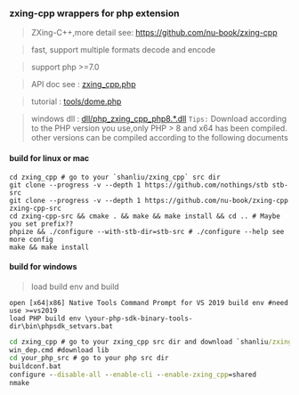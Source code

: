 ### zxing-cpp wrappers for php extension

> ZXing-C++,more detail see: https://github.com/nu-book/zxing-cpp

> fast, support multiple formats decode and encode

> support php >=7.0 

> API doc see : [zxing_cpp.php](./zxing_cpp.php)

> tutorial : [tools/dome.php](./tools/dome.php)

> windows dll : [dll/php_zxing_cpp_php8.*.dll](./dll)  `Tips:` Download according to the PHP version you use,only PHP > 8 and x64 has been compiled. other versions can be compiled according to the following documents 

#### build for linux or mac

```shell
cd zxing_cpp # go to your `shanliu/zxing_cpp` src dir
git clone --progress -v --depth 1 https://github.com/nothings/stb stb-src
git clone --progress -v --depth 1 https://github.com/nu-book/zxing-cpp zxing-cpp-src
cd zxing-cpp-src && cmake . && make && make install && cd .. # Maybe you set prefix??
phpize && ./configure --with-stb-dir=stb-src # ./configure --help see more config
make && make install
```

#### build for windows

> load build env and build

```
open [x64|x86] Native Tools Command Prompt for VS 2019 build env #need use >=vs2019
load PHP build env \your-php-sdk-binary-tools-dir\bin\phpsdk_setvars.bat 
```

```cmd
cd zxing_cpp # go to your zxing_cpp src dir and download `shanliu/zxing_cpp` to ext/zxing_cpp
win_dep.cmd #download lib
cd your_php_src # go to your php src dir
buildconf.bat
configure --disable-all --enable-cli --enable-zxing_cpp=shared 
nmake
```

